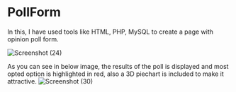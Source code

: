 # PollForm

In this, I have used tools like HTML, PHP, MySQL to create a page with opinion poll form.

![Screenshot (24)](https://user-images.githubusercontent.com/62007551/117366436-5f504180-aede-11eb-80b3-ba3e1d6da000.png)


As you can see in below image, the results of the poll is displayed and most opted option is highlighted in red, also a 3D piechart is included to make it attractive.
![Screenshot (30)](https://user-images.githubusercontent.com/62007551/117366626-ae967200-aede-11eb-95c5-6a980f34c4d2.png)
